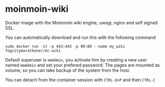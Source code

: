 moinmoin-wiki
=============

Docker image with the Moinmoin wiki engine, uwsgi, nginx and self signed SSL.

You can automatically download and run this with the following command
    
    sudo docker run -it -p 443:443 -p 80:80 --name my_wiki fogcitymarathoner/mc-wiki
    
Default superuser is `mmAdmin`, you activate him by creating a new user named `mmAdmin` and set your prefered password.
The pages are mounted as volume, so you can take backup of the system from the host.

You can detach from the container session with `CTRL-Q+P` and then `CTRL-C`
